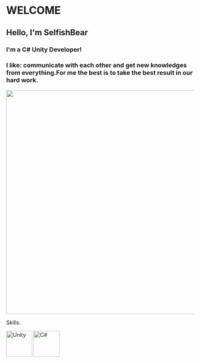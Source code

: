 # WELCOME
## Hello, I'm SelfishBear

### I'm a C# Unity Developer!

### I like: communicate with each other and get new knowledges from everything.For me the best is to take the best result in our hard work.

<img src="https://steamuserimages-a.akamaihd.net/ugc/2021604881332034200/499E235B61D7BC5C1A9293DB187E1892F986A710/?imw=637&imh=358&ima=fit&impolicy=Letterbox&imcolor=%23000000&letterbox=true" width="1000" height="600px">

Skills:

<img align="left" alt="Unity" width="70px" height="70px" src="https://avatars.githubusercontent.com/u/426196?s=48&v=4"/>
<img align="left" alt="C#" width="70px" height="70px"src="https://iconape.com/wp-content/png_logo_vector/c.png"/>







